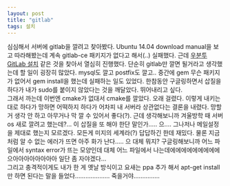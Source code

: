 ```yaml
---
layout: post
title: "gitlab"
tags: 설치
---
```

심심해서 서버에 gitlab을 깔려고 찾아봤다. Ubuntu 14.04 download manual을 보고 따라해봤는데 계속 gitlab-ce 패키지가 없다고 해서(..) 실패했다. 근데 [우분투 GitLab 설치](http://webdir.tistory.com/224) 같은 것을 찾아서 열심히 진행했다. 단순히 gitlab만 깔면 될거라고 생각했는데 할 일이 굉장히 많았다. mysql도 깔고 postfix도 깔고.. 중간에 gem 무슨 패키지가 없어서 gem install을 했는데 실패하는 일도 있었다. 한참동안 구글링하면서 삽질을 하다가 내가 sudo를 붙이지 않았다는 것을 깨달았다. 뛰어내리고 싶다.<br>
그래서 까는데 이번엔 cmake가 없대서 cmake를 깔았다. 오래 걸렸다. 이렇게 내키는대로 하다가 망하면 어떡하지 하다가 어차피 내 서버라 상관없다는 결론을 내렸다. 망할거 생각 안 하고 아무거나 막 깔 수 있어서 좋다(?). 근데 생각해보니까 겨울방학 때 서버 os 새로 깔려고 했는데?... 이 삽질을 또 해야 한단 말인가..... 으.... 그나저나 메일설정을 제대로 했는지 모르겠다. 모든게 미지의 세계라(?) 답답하긴 한데 재밌다. 물론 지금처럼 알 수 없는 에러가 뜨면 아주 화가 난다..... 으 대체 뭐지? 구글링해보니까 어느 파일에서 syntax error가 뜨는 모양인데 대체 어느 파일에서 나는데에에에에에에에에에 으아아아아아아아아 일단 좀 자야겠다...<br>
그리고 충격적이게도 내가 한 게 옛날 방식이고 요새는 ppa 추가 해서 apt-get install만 하면 된다는 말을 들었다.................... 죽을거야...............
